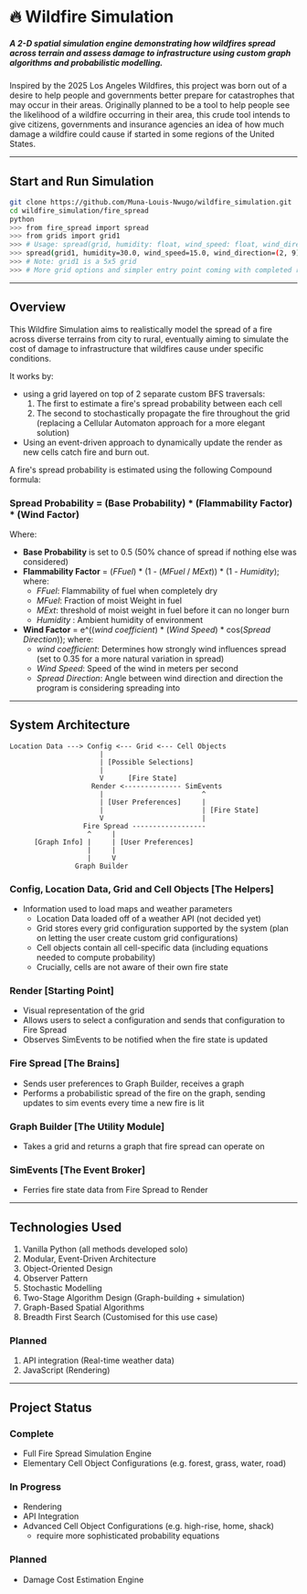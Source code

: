 # 🔥 Wildfire Simulation
##### A 2-D spatial simulation engine demonstrating how wildfires spread across terrain and assess damage to infrastructure using custom graph algorithms and probabilistic modelling.

Inspired by the 2025 Los Angeles Wildfires, this project was born out of a desire to help people and governments better prepare for catastrophes that may occur in their areas. Originally planned to be a tool to help people see the likelihood of a wildfire occurring in their area, this crude tool intends to give citizens, governments and insurance agencies an idea of how much damage a wildfire could cause if started in some regions of the United States.

---
## Start and Run Simulation
``` bash
git clone https://github.com/Muna-Louis-Nwugo/wildfire_simulation.git
cd wildfire_simulation/fire_spread
python
>>> from fire_spread import spread
>>> from grids import grid1
>>> # Usage: spread(grid, humidity: float, wind_speed: float, wind_direction: tuple, fire_start: tuple)
>>> spread(grid1, humidity=30.0, wind_speed=15.0, wind_direction=(2, 9), fire_start=(0, 0))
>>> # Note: grid1 is a 5x5 grid
>>> # More grid options and simpler entry point coming with completed render
```

---
## Overview
This Wildfire Simulation aims to realistically model the spread of a fire across diverse terrains from city to rural, eventually aiming to simulate the cost of damage to infrastructure that wildfires cause under specific conditions. 

It works by:
- using a grid layered on top of 2 separate custom BFS traversals:
  1. The first to estimate a fire's spread probability between each cell
  2. The second to stochastically propagate the fire throughout the grid (replacing a Cellular Automaton approach for a more elegant solution)
- Using an event-driven approach to dynamically update the render as new cells catch fire and burn out.

A fire's spread probability is estimated using the following Compound formula:
### Spread Probability = (Base Probability) * (Flammability Factor) * (Wind Factor)
Where:
- **Base Probability** is set to 0.5 (50% chance of spread if nothing else was considered)
- **Flammability Factor** = (_FFuel_) * (1 - (_MFuel_ / _MExt_)) * (1 - _Humidity_); where:
  - _FFuel_: Flammability of fuel when completely dry
  - _MFuel_: Fraction of moist Weight in fuel
  - _MExt_: threshold of moist weight in fuel before it can no longer burn
  - _Humidity_ : Ambient humidity of environment
- **Wind Factor** = e^((_wind coefficient_) * (_Wind Speed_) * cos(_Spread Direction_)); where:
  - _wind coefficient_: Determines how strongly wind influences spread (set to 0.35 for a more natural variation in spread)
  - _Wind Speed_: Speed of the wind in meters per second
  - _Spread Direction_: Angle between wind direction and direction the program is considering spreading into

---
## System Architecture

```
Location Data ---> Config <--- Grid <--- Cell Objects
                      |
                      | [Possible Selections]
                      |
                      V      [Fire State]
                    Render <-------------- SimEvents
                      |                        ^
                      | [User Preferences]     |
                      |                        | [Fire State]
                      V                        |
                  Fire Spread ------------------
                   ^     |
      [Graph Info] |     | [User Preferences]
                   |     |
                   |     V
                Graph Builder
```

### Config, Location Data, Grid and Cell Objects [The Helpers]
- Information used to load maps and weather parameters
  - Location Data loaded off of a weather API (not decided yet)
  - Grid stores every grid configuration supported by the system (plan on letting the user create custom grid configurations)
  - Cell objects contain all cell-specific data (including equations needed to compute probability)
  -   Crucially, cells are not aware of their own fire state

### Render [Starting Point]
- Visual representation of the grid
- Allows users to select a configuration and sends that configuration to Fire Spread
- Observes SimEvents to be notified when the fire state is updated

### Fire Spread [The Brains]
- Sends user preferences to Graph Builder, receives a graph
- Performs a probabilistic spread of the fire on the graph, sending updates to sim events every time a new fire is lit

### Graph Builder [The Utility Module]
- Takes a grid and returns a graph that fire spread can operate on

### SimEvents [The Event Broker]
- Ferries fire state data from Fire Spread to Render

---
## Technologies Used
1. Vanilla Python (all methods developed solo)
2. Modular, Event-Driven Architecture
3. Object-Oriented Design
4. Observer Pattern
5. Stochastic Modelling
6. Two-Stage Algorithm Design (Graph-building + simulation)
7. Graph-Based Spatial Algorithms
8. Breadth First Search (Customised for this use case)

### Planned
1. API integration (Real-time weather data)
2. JavaScript (Rendering)

---
## Project Status
### Complete
- Full Fire Spread Simulation Engine
- Elementary Cell Object Configurations (e.g. forest, grass, water, road)

### In Progress
- Rendering
- API Integration
- Advanced Cell Object Configurations (e.g. high-rise, home, shack)
  - require more sophisticated probability equations

### Planned
- Damage Cost Estimation Engine
